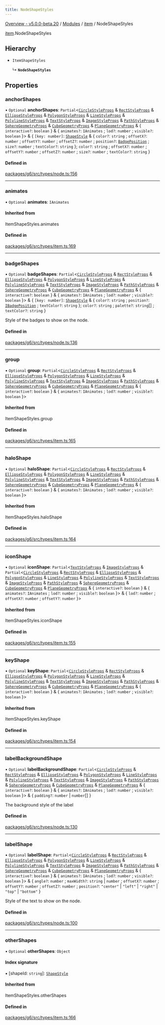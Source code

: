 ```yaml
---
title: NodeShapeStyles
---
```


[Overview - v5.0.0-beta.20](../../README.en.md) / [Modules](../../modules.en.md) / [item](../../modules/item.en.md) / NodeShapeStyles

[item](../../modules/item.en.md).NodeShapeStyles

## Hierarchy

- `ItemShapeStyles`

  ↳ **`NodeShapeStyles`**

## Properties

### anchorShapes

• `Optional` **anchorShapes**: `Partial`<[`CircleStyleProps`](CircleStyleProps.en.md) & [`RectStyleProps`](RectStyleProps.en.md) & [`EllipseStyleProps`](EllipseStyleProps.en.md) & [`PolygonStyleProps`](PolygonStyleProps.en.md) & [`LineStyleProps`](LineStyleProps.en.md) & [`PolylineStyleProps`](PolylineStyleProps.en.md) & [`TextStyleProps`](TextStyleProps.en.md) & [`ImageStyleProps`](ImageStyleProps.en.md) & [`PathStyleProps`](PathStyleProps.en.md) & [`SphereGeometryProps`](SphereGeometryProps.en.md) & [`CubeGeometryProps`](CubeGeometryProps.en.md) & [`PlaneGeometryProps`](PlaneGeometryProps.en.md) & { `interactive?`: `boolean` } & { `animates?`: `IAnimates` ; `lod?`: `number` ; `visible?`: `boolean` }\> & { `[key: number]`: [`ShapeStyle`](../../modules/item.en.md#shapestyle) & { `color?`: `string` ; `offsetX?`: `number` ; `offsetY?`: `number` ; `offsetZ?`: `number` ; `position?`: [`BadgePosition`](../../enums/item/BadgePosition.en.md) ; `size?`: `number` ; `textColor?`: `string` }; `color?`: `string` ; `offsetX?`: `number` ; `offsetY?`: `number` ; `offsetZ?`: `number` ; `size?`: `number` ; `textColor?`: `string` }

#### Defined in

[packages/g6/src/types/node.ts:156](https://github.com/antvis/G6/blob/61e525e59b/packages/g6/src/types/node.ts#L156)

---

### animates

• `Optional` **animates**: `IAnimates`

#### Inherited from

ItemShapeStyles.animates

#### Defined in

[packages/g6/src/types/item.ts:169](https://github.com/antvis/G6/blob/61e525e59b/packages/g6/src/types/item.ts#L169)

---

### badgeShapes

• `Optional` **badgeShapes**: `Partial`<[`CircleStyleProps`](CircleStyleProps.en.md) & [`RectStyleProps`](RectStyleProps.en.md) & [`EllipseStyleProps`](EllipseStyleProps.en.md) & [`PolygonStyleProps`](PolygonStyleProps.en.md) & [`LineStyleProps`](LineStyleProps.en.md) & [`PolylineStyleProps`](PolylineStyleProps.en.md) & [`TextStyleProps`](TextStyleProps.en.md) & [`ImageStyleProps`](ImageStyleProps.en.md) & [`PathStyleProps`](PathStyleProps.en.md) & [`SphereGeometryProps`](SphereGeometryProps.en.md) & [`CubeGeometryProps`](CubeGeometryProps.en.md) & [`PlaneGeometryProps`](PlaneGeometryProps.en.md) & { `interactive?`: `boolean` } & { `animates?`: `IAnimates` ; `lod?`: `number` ; `visible?`: `boolean` }\> & { `[key: number]`: [`ShapeStyle`](../../modules/item.en.md#shapestyle) & { `color?`: `string` ; `position?`: [`IBadgePosition`](../../modules/item.en.md#ibadgeposition) ; `textColor?`: `string` }; `color?`: `string` ; `palette?`: `string`[] ; `textColor?`: `string` }

Style of the badges to show on the node.

#### Defined in

[packages/g6/src/types/node.ts:136](https://github.com/antvis/G6/blob/61e525e59b/packages/g6/src/types/node.ts#L136)

---

### group

• `Optional` **group**: `Partial`<[`CircleStyleProps`](CircleStyleProps.en.md) & [`RectStyleProps`](RectStyleProps.en.md) & [`EllipseStyleProps`](EllipseStyleProps.en.md) & [`PolygonStyleProps`](PolygonStyleProps.en.md) & [`LineStyleProps`](LineStyleProps.en.md) & [`PolylineStyleProps`](PolylineStyleProps.en.md) & [`TextStyleProps`](TextStyleProps.en.md) & [`ImageStyleProps`](ImageStyleProps.en.md) & [`PathStyleProps`](PathStyleProps.en.md) & [`SphereGeometryProps`](SphereGeometryProps.en.md) & [`CubeGeometryProps`](CubeGeometryProps.en.md) & [`PlaneGeometryProps`](PlaneGeometryProps.en.md) & { `interactive?`: `boolean` } & { `animates?`: `IAnimates` ; `lod?`: `number` ; `visible?`: `boolean` }\>

#### Inherited from

ItemShapeStyles.group

#### Defined in

[packages/g6/src/types/item.ts:165](https://github.com/antvis/G6/blob/61e525e59b/packages/g6/src/types/item.ts#L165)

---

### haloShape

• `Optional` **haloShape**: `Partial`<[`CircleStyleProps`](CircleStyleProps.en.md) & [`RectStyleProps`](RectStyleProps.en.md) & [`EllipseStyleProps`](EllipseStyleProps.en.md) & [`PolygonStyleProps`](PolygonStyleProps.en.md) & [`LineStyleProps`](LineStyleProps.en.md) & [`PolylineStyleProps`](PolylineStyleProps.en.md) & [`TextStyleProps`](TextStyleProps.en.md) & [`ImageStyleProps`](ImageStyleProps.en.md) & [`PathStyleProps`](PathStyleProps.en.md) & [`SphereGeometryProps`](SphereGeometryProps.en.md) & [`CubeGeometryProps`](CubeGeometryProps.en.md) & [`PlaneGeometryProps`](PlaneGeometryProps.en.md) & { `interactive?`: `boolean` } & { `animates?`: `IAnimates` ; `lod?`: `number` ; `visible?`: `boolean` }\>

#### Inherited from

ItemShapeStyles.haloShape

#### Defined in

[packages/g6/src/types/item.ts:164](https://github.com/antvis/G6/blob/61e525e59b/packages/g6/src/types/item.ts#L164)

---

### iconShape

• `Optional` **iconShape**: `Partial`<[`TextStyleProps`](TextStyleProps.en.md) & [`ImageStyleProps`](ImageStyleProps.en.md) & `Partial`<[`CircleStyleProps`](CircleStyleProps.en.md) & [`RectStyleProps`](RectStyleProps.en.md) & [`EllipseStyleProps`](EllipseStyleProps.en.md) & [`PolygonStyleProps`](PolygonStyleProps.en.md) & [`LineStyleProps`](LineStyleProps.en.md) & [`PolylineStyleProps`](PolylineStyleProps.en.md) & [`TextStyleProps`](TextStyleProps.en.md) & [`ImageStyleProps`](ImageStyleProps.en.md) & [`PathStyleProps`](PathStyleProps.en.md) & [`SphereGeometryProps`](SphereGeometryProps.en.md) & [`CubeGeometryProps`](CubeGeometryProps.en.md) & [`PlaneGeometryProps`](PlaneGeometryProps.en.md) & { `interactive?`: `boolean` } & { `animates?`: `IAnimates` ; `lod?`: `number` ; `visible?`: `boolean` }\> & { `lod?`: `number` ; `offsetX?`: `number` ; `offsetY?`: `number` }\>

#### Inherited from

ItemShapeStyles.iconShape

#### Defined in

[packages/g6/src/types/item.ts:155](https://github.com/antvis/G6/blob/61e525e59b/packages/g6/src/types/item.ts#L155)

---

### keyShape

• `Optional` **keyShape**: `Partial`<[`CircleStyleProps`](CircleStyleProps.en.md) & [`RectStyleProps`](RectStyleProps.en.md) & [`EllipseStyleProps`](EllipseStyleProps.en.md) & [`PolygonStyleProps`](PolygonStyleProps.en.md) & [`LineStyleProps`](LineStyleProps.en.md) & [`PolylineStyleProps`](PolylineStyleProps.en.md) & [`TextStyleProps`](TextStyleProps.en.md) & [`ImageStyleProps`](ImageStyleProps.en.md) & [`PathStyleProps`](PathStyleProps.en.md) & [`SphereGeometryProps`](SphereGeometryProps.en.md) & [`CubeGeometryProps`](CubeGeometryProps.en.md) & [`PlaneGeometryProps`](PlaneGeometryProps.en.md) & { `interactive?`: `boolean` } & { `animates?`: `IAnimates` ; `lod?`: `number` ; `visible?`: `boolean` }\>

#### Inherited from

ItemShapeStyles.keyShape

#### Defined in

[packages/g6/src/types/item.ts:154](https://github.com/antvis/G6/blob/61e525e59b/packages/g6/src/types/item.ts#L154)

---

### labelBackgroundShape

• `Optional` **labelBackgroundShape**: `Partial`<[`CircleStyleProps`](CircleStyleProps.en.md) & [`RectStyleProps`](RectStyleProps.en.md) & [`EllipseStyleProps`](EllipseStyleProps.en.md) & [`PolygonStyleProps`](PolygonStyleProps.en.md) & [`LineStyleProps`](LineStyleProps.en.md) & [`PolylineStyleProps`](PolylineStyleProps.en.md) & [`TextStyleProps`](TextStyleProps.en.md) & [`ImageStyleProps`](ImageStyleProps.en.md) & [`PathStyleProps`](PathStyleProps.en.md) & [`SphereGeometryProps`](SphereGeometryProps.en.md) & [`CubeGeometryProps`](CubeGeometryProps.en.md) & [`PlaneGeometryProps`](PlaneGeometryProps.en.md) & { `interactive?`: `boolean` } & { `animates?`: `IAnimates` ; `lod?`: `number` ; `visible?`: `boolean` }\> & { `padding?`: `number` \| `number`[] }

The background style of the label

#### Defined in

[packages/g6/src/types/node.ts:130](https://github.com/antvis/G6/blob/61e525e59b/packages/g6/src/types/node.ts#L130)

---

### labelShape

• `Optional` **labelShape**: `Partial`<[`CircleStyleProps`](CircleStyleProps.en.md) & [`RectStyleProps`](RectStyleProps.en.md) & [`EllipseStyleProps`](EllipseStyleProps.en.md) & [`PolygonStyleProps`](PolygonStyleProps.en.md) & [`LineStyleProps`](LineStyleProps.en.md) & [`PolylineStyleProps`](PolylineStyleProps.en.md) & [`TextStyleProps`](TextStyleProps.en.md) & [`ImageStyleProps`](ImageStyleProps.en.md) & [`PathStyleProps`](PathStyleProps.en.md) & [`SphereGeometryProps`](SphereGeometryProps.en.md) & [`CubeGeometryProps`](CubeGeometryProps.en.md) & [`PlaneGeometryProps`](PlaneGeometryProps.en.md) & { `interactive?`: `boolean` } & { `animates?`: `IAnimates` ; `lod?`: `number` ; `visible?`: `boolean` }\> & { `angle?`: `number` ; `maxWidth?`: `string` \| `number` ; `offsetX?`: `number` ; `offsetY?`: `number` ; `offsetZ?`: `number` ; `position?`: `"center"` \| `"left"` \| `"right"` \| `"top"` \| `"bottom"` }

Style of the text to show on the node.

#### Defined in

[packages/g6/src/types/node.ts:100](https://github.com/antvis/G6/blob/61e525e59b/packages/g6/src/types/node.ts#L100)

---

### otherShapes

• `Optional` **otherShapes**: `Object`

#### Index signature

▪ [shapeId: `string`]: [`ShapeStyle`](../../modules/item.en.md#shapestyle)

#### Inherited from

ItemShapeStyles.otherShapes

#### Defined in

[packages/g6/src/types/item.ts:166](https://github.com/antvis/G6/blob/61e525e59b/packages/g6/src/types/item.ts#L166)
